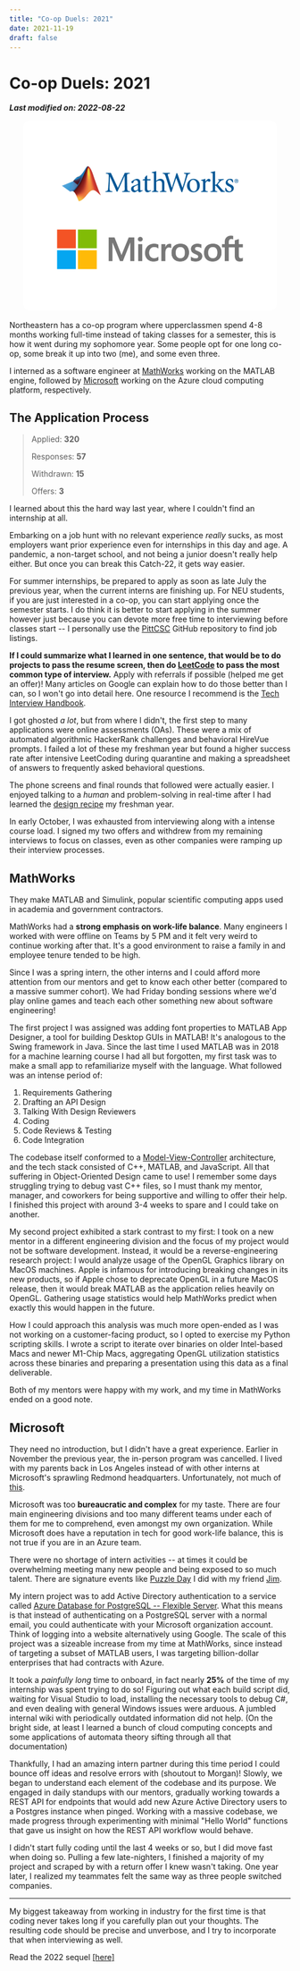 ```yaml
---
title: "Co-op Duels: 2021"
date: 2021-11-19
draft: false
---
```


# Co-op Duels: 2021
**<i>Last modified on: 2022-08-22</i>**
<p align="center">
  <img style="max-width: 90%; border-radius: 3%;" src="/images/mw-msft-2021.png" />
</p>

Northeastern has a co-op program where upperclassmen spend 4-8 months working full-time instead of taking classes for a semester, this is how it went during my sophomore year. Some people opt for one long co-op, some break it up into two (me), and some even three. 

I interned as a software engineer at [MathWorks](https://www.mathworks.com/) working on the MATLAB engine, followed by [Microsoft](https://www.microsoft.com/en-us/) working on the Azure cloud computing platform, respectively.

## The Application Process
> Applied: **320**
> 
> Responses: **57**
> 
> Withdrawn: **15**
> 
> Offers: **3**

I learned about this the hard way last year, where I couldn't find an internship at all.

Embarking on a job hunt with no relevant experience *really* sucks, as most employers want prior experience even for internships in this day and age. A pandemic, a non-target school, and not being a junior doesn't really help either. But once you can break this Catch-22, it gets way easier.

For summer internships, be prepared to apply as soon as late July the previous year, when the current interns are finishing up. For NEU students, if you are just interested in a co-op, you can start applying once the semester starts. I do think it is better to start applying in the summer however just because you can devote more free time to interviewing before classes start -- I personally use the [PittCSC](https://github.com/pittcsc/Summer2022-Internships) GitHub repository to find job listings.

**If I could summarize what I learned in one sentence, that would be to do projects to pass the resume screen, then do [LeetCode](https://leetcode.com/) to pass the most common type of interview.** Apply with referrals if possible (helped me get an offer)! Many articles on Google can explain how to do those better than I can, so I won't go into detail here. One resource I recommend is the [Tech Interview Handbook](https://techinterviewhandbook.org/).

I got ghosted *a lot*, but from where I didn't, the first step to many applications were online assessments (OAs). These were a mix of automated algorithmic HackerRank challenges and behavioral HireVue prompts. I failed a lot of these my freshman year but found a higher success rate after intensive LeetCoding during quarantine and making a spreadsheet of answers to frequently asked behavioral questions.

The phone screens and final rounds that followed were actually easier. I enjoyed talking to a *human* and problem-solving in real-time after I had learned the [design recipe](https://htdp.org/2018-01-06/Book/part_preface.html#part._sec~3asystematic-design) my freshman year.

In early October, I was exhausted from interviewing along with a intense course load. I signed my two offers and withdrew from my remaining interviews to focus on classes, even as other companies were ramping up their interview processes.

## MathWorks
They make MATLAB and Simulink, popular scientific computing apps used in academia and government contractors.

MathWorks had a **strong emphasis on work-life balance**. Many engineers I worked with were offline on Teams by 5 PM and it felt very weird to continue working after that. It's a good environment to raise a family in and employee tenure tended to be high.

Since I was a spring intern, the other interns and I could afford more attention from our mentors and get to know each other better (compared to a massive summer cohort). We had Friday bonding sessions where we'd play online games and teach each other something new about software engineering!

The first project I was assigned was adding font properties to MATLAB App Designer, a tool for building Desktop GUIs in MATLAB! It's analogous to the Swing framework in Java. Since the last time I used MATLAB was in 2018 for a machine learning course I had all but forgotten, my first task was to make a small app to refamiliarize myself with the language. What followed was an intense period of:

1. Requirements Gathering
2. Drafting an API Design
3. Talking With Design Reviewers
4. Coding
5. Code Reviews & Testing
6. Code Integration

The codebase itself conformed to a [Model-View-Controller](https://en.wikipedia.org/wiki/Model%E2%80%93view%E2%80%93controller) architecture, and the tech stack consisted of C++, MATLAB, and JavaScript. All that suffering in Object-Oriented Design came to use! I remember some days struggling trying to debug vast C++ files, so I must thank my mentor, manager, and coworkers for being supportive and willing to offer their help. I finished this project with around 3-4 weeks to spare and I could take on another.

My second project exhibited a stark contrast to my first: I took on a new mentor in a different engineering division and the focus of my project would not be software development. Instead, it would be a reverse-engineering research project: I would analyze usage of the OpenGL Graphics library on MacOS machines. Apple is infamous for introducing breaking changes in its new products, so if Apple chose to deprecate OpenGL in a future MacOS release, then it would break MATLAB as the application relies heavily on OpenGL. Gathering usage statistics would help MathWorks predict when exactly this would happen in the future.

How I could approach this analysis was much more open-ended as I was not working on a customer-facing product, so I opted to exercise my Python scripting skills. I wrote a script to iterate over binaries on older Intel-based Macs and newer M1-Chip Macs, aggregating OpenGL utilization statistics across these binaries and preparing a presentation using this data as a final deliverable. 

Both of my mentors were happy with my work, and my time in MathWorks ended on a good note.

## Microsoft
They need no introduction, but I didn't have a great experience. Earlier in November the previous year, the in-person program was cancelled. I lived with my parents back in Los Angeles instead of with other interns at Microsoft's sprawling Redmond headquarters. Unfortunately, not much of [this](https://medium.com/@techie4good/microsoft-has-the-best-internship-of-all-time-633f7c251773).

Microsoft was too **bureaucratic and complex** for my taste. There are four main engineering divisions and too many different teams under each of them for me to comprehend, even amongst my own organization. While Microsoft does have a reputation in tech for good work-life balance, this is not true if you are in an Azure team.

There were no shortage of intern activities -- at times it could be overwhelming meeting many new people and being exposed to so much talent. There are signature events like [Puzzle Day](https://puzzlehunt.azurewebsites.net/pd2021/play) I did with my friend [Jim](http://jimzwu.com/).

My intern project was to add Active Directory authentication to a service called [Azure Database for PostgreSQL -- Flexible Server](https://docs.microsoft.com/en-us/azure/postgresql/flexible-server/). What this means is that instead of authenticating on a PostgreSQL server with a normal email, you could authenticate with your Microsoft organization account. Think of logging into a website alternatively using Google. The scale of this project was a sizeable increase from my time at MathWorks, since instead of targeting a subset of MATLAB users, I was targeting billion-dollar enterprises that had contracts with Azure.

It took a _painfully long_ time to onboard, in fact nearly **25%** of the time of my internship was spent trying to do so! Figuring out what each build script did, waiting for Visual Studio to load, installing the necessary tools to debug C#, and even dealing with general Windows issues were arduous. A jumbled internal wiki with periodically outdated information did not help. (On the bright side, at least I learned a bunch of cloud computing concepts and some applications of automata theory sifting through all that documentation)

Thankfully, I had an amazing intern partner during this time period I could bounce off ideas and resolve errors with (shoutout to Morgan)! Slowly, we began to understand each element of the codebase and its purpose. We engaged in daily standups with our mentors, gradually working towards a REST API for endpoints that would add new Azure Active Directory users to a Postgres instance when pinged. Working with a massive codebase, we made progress through experimenting with minimal "Hello World" functions that gave us insight on how the REST API workflow would behave.

I didn't start fully coding until the last 4 weeks or so, but I did move fast when doing so. Pulling a few late-nighters, I finished a majority of my project and scraped by with a return offer I knew wasn't taking. One year later, I realized my teammates felt the same way as three people switched companies.

---

My biggest takeaway from working in industry for the first time is that coding never takes long if you carefully plan out your thoughts. The resulting code should be precise and unverbose, and I try to incorporate that when interviewing as well.

Read the 2022 sequel [[here]](../recruiting-2022)